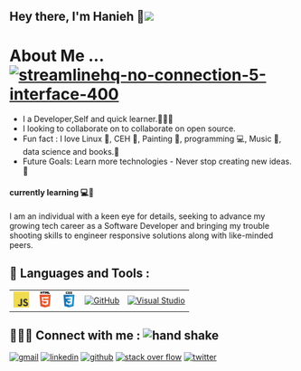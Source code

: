 
<h2 align="30px">Hey there, I'm Hanieh 🦖<img src="https://media.giphy.com/media/hvRJCLFzcasrR4ia7z/giphy.gif" width="30"> </h2> 

# About Me ...  <a href="#">![streamlinehq-no-connection-5-interface-400](https://user-images.githubusercontent.com/105555666/195209989-b42b71d9-a766-479c-a83e-7b8e7e121304.PNG) </a> 

- I a Developer,Self and quick learner.👩🏼‍💻
- I looking to collaborate on to collaborate on open source.
- Fun fact : I love Linux 🐧, CEH 🤍, Painting 🎨, programming 💻, Music 🎹, data science and books.🚀
- Future Goals: Learn more technologies - Never stop creating new ideas.🦾
<h4> currently learning 💻📖</h4>
 I am an individual with a keen eye for details, seeking to advance my growing tech career as a Software Developer and bringing my trouble shooting skills to engineer responsive solutions along with like-minded peers.

 ## 🤖 Languages and Tools : 
 <table>
    <tbody>
        <tr>
            <td><a href="#"><img alt="JavaScript" title="JavaScript" height="28px"
                        src="https://raw.githubusercontent.com/github/explore/80688e429a7d4ef2fca1e82350fe8e3517d3494d/topics/javascript/javascript.png" /></a>
            </td>
            <td><a href="#"><img alt="HTML5" title="HTML5" height="28px"
                        src="https://raw.githubusercontent.com/github/explore/80688e429a7d4ef2fca1e82350fe8e3517d3494d/topics/html/html.png" /></a>
            </td>
            <td><a href="#"><img alt="CSS3" title="CSS3" height="28px"
                        src="https://raw.githubusercontent.com/github/explore/80688e429a7d4ef2fca1e82350fe8e3517d3494d/topics/css/css.png" /></a>
            </td>
            <td><a href="#"><img alt="GitHub" title="GitHub" height="28px"
                        src="https://i.imgur.com/DZgetVv.png" /></a>
            </td>
            <td><a href="#"><img alt="Visual Studio" title="Visual Studio Code" height="28px"
                       src="https://img.icons8.com/fluent/48/000000/visual-studio-code-2019.png" /></a></td>
      
</table>
  
## 🙋🏼‍♀️ Connect with me : <img src="gifs/handshake.gif" alt="hand shake" width="45px"/>
[<img src="https://img.icons8.com/doodle/344/gmail.png" alt="gmail" width="40px"/>](http://Banafshe.Sadeghi@cscore.io)
[<img src="https://img.icons8.com/doodle/40/000000/linkedin--v2.png" alt="linkedin" width="40px"/>](https://www.linkedin.com/in/hanieh-sadeghi-750a9023a/)
[<img src="https://img.icons8.com/doodle/40/000000/github--v1.png" alt="github" width="40px"/>](https://github.com/banfshesadeghi)
[<img src="https://img.icons8.com/external-tal-revivo-color-tal-revivo/2x/external-stack-overflow-is-a-question-and-answer-site-for-professional-logo-color-tal-revivo.png" alt="stack over flow" width="40px" height="35px"/>](https://stackoverflow.com/users/19121764/banafsheh-sadeghi)
[<img src="https://img.icons8.com/doodle/1x/twitter-squared--v2.png" alt="twitter" width="40px"/>](https://twitter.com/sadeghiiw_)





<!---
banfshesadeghi/banfshesadeghi is a ✨ special ✨ repository because its `README.md` (this file) appears on your GitHub profile.
You can click the Preview link to take a look at your changes.
--->
